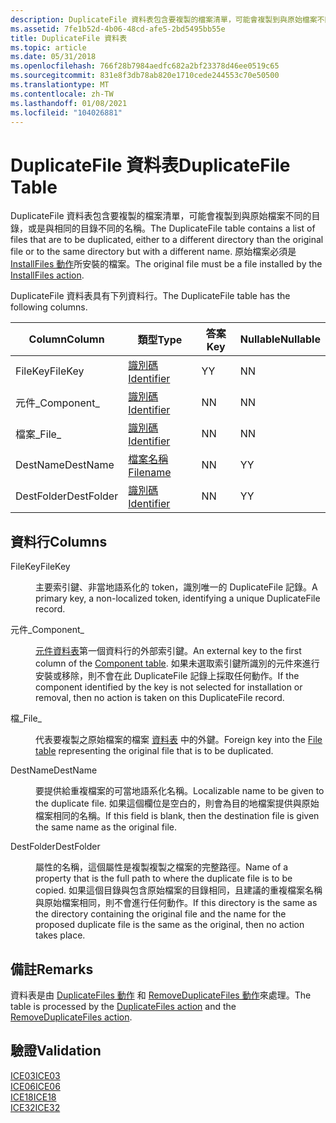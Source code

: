 ```yaml
---
description: DuplicateFile 資料表包含要複製的檔案清單，可能會複製到與原始檔案不同的目錄，或是與相同的目錄不同的名稱。 原始檔案必須是 InstallFiles 動作所安裝的檔案。
ms.assetid: 7fe1b52d-4b06-48cd-afe5-2bd5495bb55e
title: DuplicateFile 資料表
ms.topic: article
ms.date: 05/31/2018
ms.openlocfilehash: 766f28b7984aedfc682a2bf23378d46ee0519c65
ms.sourcegitcommit: 831e8f3db78ab820e1710cede244553c70e50500
ms.translationtype: MT
ms.contentlocale: zh-TW
ms.lasthandoff: 01/08/2021
ms.locfileid: "104026881"
---
```

# <a name="duplicatefile-table"></a><span data-ttu-id="0d3d5-104">DuplicateFile 資料表</span><span class="sxs-lookup"><span data-stu-id="0d3d5-104">DuplicateFile Table</span></span>

<span data-ttu-id="0d3d5-105">DuplicateFile 資料表包含要複製的檔案清單，可能會複製到與原始檔案不同的目錄，或是與相同的目錄不同的名稱。</span><span class="sxs-lookup"><span data-stu-id="0d3d5-105">The DuplicateFile table contains a list of files that are to be duplicated, either to a different directory than the original file or to the same directory but with a different name.</span></span> <span data-ttu-id="0d3d5-106">原始檔案必須是 [InstallFiles 動作](installfiles-action.md)所安裝的檔案。</span><span class="sxs-lookup"><span data-stu-id="0d3d5-106">The original file must be a file installed by the [InstallFiles action](installfiles-action.md).</span></span>

<span data-ttu-id="0d3d5-107">DuplicateFile 資料表具有下列資料行。</span><span class="sxs-lookup"><span data-stu-id="0d3d5-107">The DuplicateFile table has the following columns.</span></span>



| <span data-ttu-id="0d3d5-108">Column</span><span class="sxs-lookup"><span data-stu-id="0d3d5-108">Column</span></span>      | <span data-ttu-id="0d3d5-109">類型</span><span class="sxs-lookup"><span data-stu-id="0d3d5-109">Type</span></span>                         | <span data-ttu-id="0d3d5-110">答案</span><span class="sxs-lookup"><span data-stu-id="0d3d5-110">Key</span></span> | <span data-ttu-id="0d3d5-111">Nullable</span><span class="sxs-lookup"><span data-stu-id="0d3d5-111">Nullable</span></span> |
|-------------|------------------------------|-----|----------|
| <span data-ttu-id="0d3d5-112">FileKey</span><span class="sxs-lookup"><span data-stu-id="0d3d5-112">FileKey</span></span>     | [<span data-ttu-id="0d3d5-113">識別碼</span><span class="sxs-lookup"><span data-stu-id="0d3d5-113">Identifier</span></span>](identifier.md) | <span data-ttu-id="0d3d5-114">Y</span><span class="sxs-lookup"><span data-stu-id="0d3d5-114">Y</span></span>   | <span data-ttu-id="0d3d5-115">N</span><span class="sxs-lookup"><span data-stu-id="0d3d5-115">N</span></span>        |
| <span data-ttu-id="0d3d5-116">元件\_</span><span class="sxs-lookup"><span data-stu-id="0d3d5-116">Component\_</span></span> | [<span data-ttu-id="0d3d5-117">識別碼</span><span class="sxs-lookup"><span data-stu-id="0d3d5-117">Identifier</span></span>](identifier.md) | <span data-ttu-id="0d3d5-118">N</span><span class="sxs-lookup"><span data-stu-id="0d3d5-118">N</span></span>   | <span data-ttu-id="0d3d5-119">N</span><span class="sxs-lookup"><span data-stu-id="0d3d5-119">N</span></span>        |
| <span data-ttu-id="0d3d5-120">檔案\_</span><span class="sxs-lookup"><span data-stu-id="0d3d5-120">File\_</span></span>      | [<span data-ttu-id="0d3d5-121">識別碼</span><span class="sxs-lookup"><span data-stu-id="0d3d5-121">Identifier</span></span>](identifier.md) | <span data-ttu-id="0d3d5-122">N</span><span class="sxs-lookup"><span data-stu-id="0d3d5-122">N</span></span>   | <span data-ttu-id="0d3d5-123">N</span><span class="sxs-lookup"><span data-stu-id="0d3d5-123">N</span></span>        |
| <span data-ttu-id="0d3d5-124">DestName</span><span class="sxs-lookup"><span data-stu-id="0d3d5-124">DestName</span></span>    | [<span data-ttu-id="0d3d5-125">檔案名稱</span><span class="sxs-lookup"><span data-stu-id="0d3d5-125">Filename</span></span>](filename.md)     | <span data-ttu-id="0d3d5-126">N</span><span class="sxs-lookup"><span data-stu-id="0d3d5-126">N</span></span>   | <span data-ttu-id="0d3d5-127">Y</span><span class="sxs-lookup"><span data-stu-id="0d3d5-127">Y</span></span>        |
| <span data-ttu-id="0d3d5-128">DestFolder</span><span class="sxs-lookup"><span data-stu-id="0d3d5-128">DestFolder</span></span>  | [<span data-ttu-id="0d3d5-129">識別碼</span><span class="sxs-lookup"><span data-stu-id="0d3d5-129">Identifier</span></span>](identifier.md) | <span data-ttu-id="0d3d5-130">N</span><span class="sxs-lookup"><span data-stu-id="0d3d5-130">N</span></span>   | <span data-ttu-id="0d3d5-131">Y</span><span class="sxs-lookup"><span data-stu-id="0d3d5-131">Y</span></span>        |



 

## <a name="columns"></a><span data-ttu-id="0d3d5-132">資料行</span><span class="sxs-lookup"><span data-stu-id="0d3d5-132">Columns</span></span>

<dl> <dt>

<span data-ttu-id="0d3d5-133"><span id="FileKey"></span><span id="filekey"></span><span id="FILEKEY"></span>FileKey</span><span class="sxs-lookup"><span data-stu-id="0d3d5-133"><span id="FileKey"></span><span id="filekey"></span><span id="FILEKEY"></span>FileKey</span></span>
</dt> <dd>

<span data-ttu-id="0d3d5-134">主要索引鍵、非當地語系化的 token，識別唯一的 DuplicateFile 記錄。</span><span class="sxs-lookup"><span data-stu-id="0d3d5-134">A primary key, a non-localized token, identifying a unique DuplicateFile record.</span></span>

</dd> <dt>

<span data-ttu-id="0d3d5-135"><span id="Component_"></span><span id="component_"></span><span id="COMPONENT_"></span>元件\_</span><span class="sxs-lookup"><span data-stu-id="0d3d5-135"><span id="Component_"></span><span id="component_"></span><span id="COMPONENT_"></span>Component\_</span></span>
</dt> <dd>

<span data-ttu-id="0d3d5-136">[元件資料表](component-table.md)第一個資料行的外部索引鍵。</span><span class="sxs-lookup"><span data-stu-id="0d3d5-136">An external key to the first column of the [Component table](component-table.md).</span></span> <span data-ttu-id="0d3d5-137">如果未選取索引鍵所識別的元件來進行安裝或移除，則不會在此 DuplicateFile 記錄上採取任何動作。</span><span class="sxs-lookup"><span data-stu-id="0d3d5-137">If the component identified by the key is not selected for installation or removal, then no action is taken on this DuplicateFile record.</span></span>

</dd> <dt>

<span data-ttu-id="0d3d5-138"><span id="File_"></span><span id="file_"></span><span id="FILE_"></span>檔\_</span><span class="sxs-lookup"><span data-stu-id="0d3d5-138"><span id="File_"></span><span id="file_"></span><span id="FILE_"></span>File\_</span></span>
</dt> <dd>

<span data-ttu-id="0d3d5-139">代表要複製之原始檔案的檔案 [資料表](file-table.md) 中的外鍵。</span><span class="sxs-lookup"><span data-stu-id="0d3d5-139">Foreign key into the [File table](file-table.md) representing the original file that is to be duplicated.</span></span>

</dd> <dt>

<span data-ttu-id="0d3d5-140"><span id="DestName"></span><span id="destname"></span><span id="DESTNAME"></span>DestName</span><span class="sxs-lookup"><span data-stu-id="0d3d5-140"><span id="DestName"></span><span id="destname"></span><span id="DESTNAME"></span>DestName</span></span>
</dt> <dd>

<span data-ttu-id="0d3d5-141">要提供給重複檔案的可當地語系化名稱。</span><span class="sxs-lookup"><span data-stu-id="0d3d5-141">Localizable name to be given to the duplicate file.</span></span> <span data-ttu-id="0d3d5-142">如果這個欄位是空白的，則會為目的地檔案提供與原始檔案相同的名稱。</span><span class="sxs-lookup"><span data-stu-id="0d3d5-142">If this field is blank, then the destination file is given the same name as the original file.</span></span>

</dd> <dt>

<span data-ttu-id="0d3d5-143"><span id="DestFolder"></span><span id="destfolder"></span><span id="DESTFOLDER"></span>DestFolder</span><span class="sxs-lookup"><span data-stu-id="0d3d5-143"><span id="DestFolder"></span><span id="destfolder"></span><span id="DESTFOLDER"></span>DestFolder</span></span>
</dt> <dd>

<span data-ttu-id="0d3d5-144">屬性的名稱，這個屬性是複製複製之檔案的完整路徑。</span><span class="sxs-lookup"><span data-stu-id="0d3d5-144">Name of a property that is the full path to where the duplicate file is to be copied.</span></span> <span data-ttu-id="0d3d5-145">如果這個目錄與包含原始檔案的目錄相同，且建議的重複檔案名稱與原始檔案相同，則不會進行任何動作。</span><span class="sxs-lookup"><span data-stu-id="0d3d5-145">If this directory is the same as the directory containing the original file and the name for the proposed duplicate file is the same as the original, then no action takes place.</span></span>

</dd> </dl>

## <a name="remarks"></a><span data-ttu-id="0d3d5-146">備註</span><span class="sxs-lookup"><span data-stu-id="0d3d5-146">Remarks</span></span>

<span data-ttu-id="0d3d5-147">資料表是由 [DuplicateFiles 動作](duplicatefiles-action.md) 和 [RemoveDuplicateFiles 動作](removeduplicatefiles-action.md)來處理。</span><span class="sxs-lookup"><span data-stu-id="0d3d5-147">The table is processed by the [DuplicateFiles action](duplicatefiles-action.md) and the [RemoveDuplicateFiles action](removeduplicatefiles-action.md).</span></span>

## <a name="validation"></a><span data-ttu-id="0d3d5-148">驗證</span><span class="sxs-lookup"><span data-stu-id="0d3d5-148">Validation</span></span>

<dl>

[<span data-ttu-id="0d3d5-149">ICE03</span><span class="sxs-lookup"><span data-stu-id="0d3d5-149">ICE03</span></span>](ice03.md)  
[<span data-ttu-id="0d3d5-150">ICE06</span><span class="sxs-lookup"><span data-stu-id="0d3d5-150">ICE06</span></span>](ice06.md)  
[<span data-ttu-id="0d3d5-151">ICE18</span><span class="sxs-lookup"><span data-stu-id="0d3d5-151">ICE18</span></span>](ice18.md)  
[<span data-ttu-id="0d3d5-152">ICE32</span><span class="sxs-lookup"><span data-stu-id="0d3d5-152">ICE32</span></span>](ice32.md)  
</dl>

 

 



